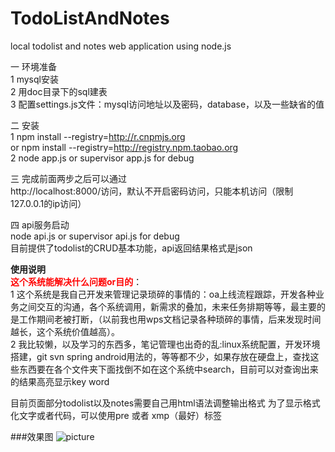 TodoListAndNotes
================


local todolist and  notes web application using node.js

一 环境准备<BR>
1 mysql安装<br>
2 用doc目录下的sql建表<br>
3 配置settings.js文件：mysql访问地址以及密码，database，以及一些缺省的值<br>

二 安装<br>
1  npm install --registry=http://r.cnpmjs.org <br>
or npm install --registry=http://registry.npm.taobao.org
<br>
2  node app.js or supervisor app.js for debug<br>

三 完成前面两步之后可以通过<br>
  http://localhost:8000/访问，默认不开启密码访问，只能本机访问（限制127.0.0.1的ip访问）


四 api服务启动<br>
  node api.js or supervisor api.js for debug<br>
  目前提供了todolist的CRUD基本功能，api返回结果格式是json
  
<Strong>使用说明</Strong><br>
<font color="red"><strong>这个系统能解决什么问题or目的</strong></font>：<br>
     1 这个系统是我自己开发来管理记录琐碎的事情的：oa上线流程跟踪，开发各种业务之间交互的沟通，各个系统调用，新需求的叠加，未来任务排期等等，最主要的是工作期间老被打断，（以前我也用wps文档记录各种琐碎的事情，后来发现时间越长，这个系统价值越高）。<br>
     2 我比较懒，以及学习的东西多，笔记管理也出奇的乱:linux系统配置，开发环境搭建，git svn  spring  android用法的，等等都不少，如果存放在硬盘上，查找这些东西要在各个文件夹下面找倒不如在这个系统中search，目前可以对查询出来的结果高亮显示key word
     
目前页面部分todolist以及notes需要自己用html语法调整输出格式
为了显示格式化文字或者代码，可以使用pre 或者 xmp（最好）标签


###效果图
![picture](https://raw.githubusercontent.com/xrfinbupt/TodoListAndNotes/master/doc/main%20menu.png)
